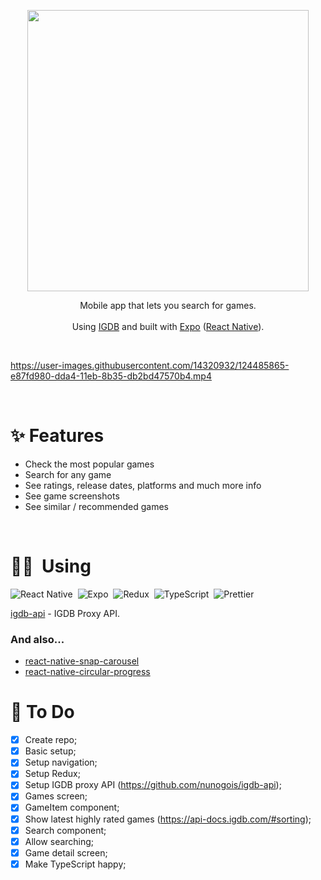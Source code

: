 <p align="center">
  <a href="https://bestdit.vercel.app"><img src="https://github.com/nunogois/game-search-expo/blob/master/public/demo/thumbnail.png?raw=true" height="450" /></a>  
<p>
  
<p align="center">
  Mobile app that lets you search for games.
  <br /><br />
  Using <a href="https://www.igdb.com/">IGDB</a> and built with <a href="https://expo.io/">Expo</a> (<a href="https://reactnative.dev/">React Native</a>).
</p>

<br />

https://user-images.githubusercontent.com/14320932/124485865-e87fd980-dda4-11eb-8b35-db2bd47570b4.mp4

<br />

# ✨ Features

- Check the most popular games
- Search for any game
- See ratings, release dates, platforms and much more info
- See game screenshots
- See similar / recommended games

<br />

# 👨‍💻 &nbsp;Using

![React Native](https://img.shields.io/badge/-React%20Native-141321?style=flat&logo=React)&nbsp;
![Expo](https://img.shields.io/badge/-Expo-141321?style=flat&logo=Expo)&nbsp;
![Redux](https://img.shields.io/badge/-Redux-141321?style=flat&logo=Redux&logoColor=764ABC)&nbsp;
![TypeScript](https://img.shields.io/badge/-TypeScript-141321?style=flat&logo=TypeScript&logoColor=3178C6)&nbsp;
![Prettier](https://img.shields.io/badge/-Prettier-141321?style=flat&logo=Prettier&logoColor=F7B93E)&nbsp;

[igdb-api](https://github.com/nunogois/igdb-api) - IGDB Proxy API.

### And also...

- [react-native-snap-carousel](https://github.com/meliorence/react-native-snap-carousel)
- [react-native-circular-progress](https://github.com/bartgryszko/react-native-circular-progress)

# 📌 To Do

- [x] Create repo;
- [x] Basic setup;
- [x] Setup navigation;
- [x] Setup Redux;
- [x] Setup IGDB proxy API (https://github.com/nunogois/igdb-api);
- [x] Games screen;
- [x] GameItem component;
- [x] Show latest highly rated games (https://api-docs.igdb.com/#sorting);
- [x] Search component;
- [x] Allow searching;
- [x] Game detail screen;
- [x] Make TypeScript happy;
